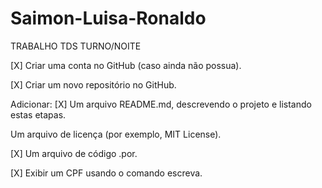 # Saimon-Luisa-Ronaldo

TRABALHO TDS TURNO/NOITE

[X] Criar uma conta no GitHub (caso ainda não possua).  

[X] Criar um novo repositório no GitHub.  

Adicionar:
[X] Um arquivo README.md, descrevendo o projeto e listando estas etapas.  

Um arquivo de licença (por exemplo, MIT License).

[X] Um arquivo de código .por.

[X] Exibir um CPF usando o comando escreva.
